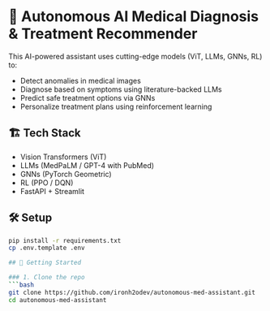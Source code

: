 # 🧠 Autonomous AI Medical Diagnosis & Treatment Recommender

This AI-powered assistant uses cutting-edge models (ViT, LLMs, GNNs, RL) to:

- Detect anomalies in medical images
- Diagnose based on symptoms using literature-backed LLMs
- Predict safe treatment options via GNNs
- Personalize treatment plans using reinforcement learning

## 🏗️ Tech Stack
- Vision Transformers (ViT)
- LLMs (MedPaLM / GPT-4 with PubMed)
- GNNs (PyTorch Geometric)
- RL (PPO / DQN)
- FastAPI + Streamlit

## 🛠️ Setup
```bash
pip install -r requirements.txt
cp .env.template .env

## 🚀 Getting Started

### 1. Clone the repo
```bash
git clone https://github.com/ironh2odev/autonomous-med-assistant.git
cd autonomous-med-assistant
